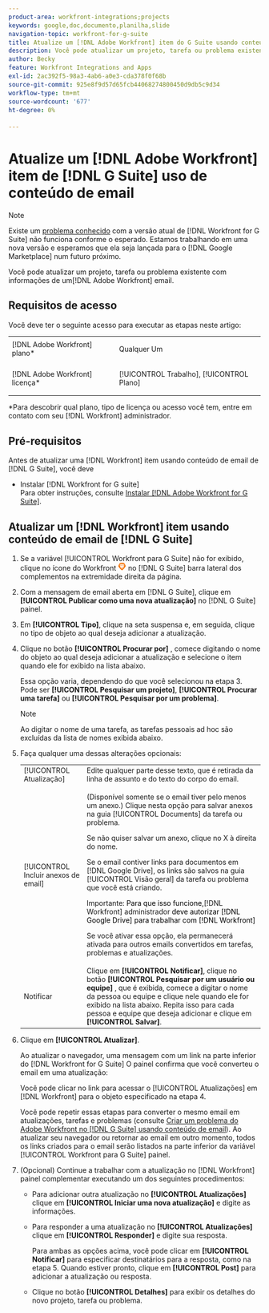```yaml
---
product-area: workfront-integrations;projects
keywords: google,doc,documento,planilha,slide
navigation-topic: workfront-for-g-suite
title: Atualize um [!DNL Adobe Workfront] item do G Suite usando conteúdo de email
description: Você pode atualizar um projeto, tarefa ou problema existente com informações de um email que não seja da Adobe Workfront.
author: Becky
feature: Workfront Integrations and Apps
exl-id: 2ac392f5-98a3-4ab6-a0e3-cda378f0f68b
source-git-commit: 925e8f9d57d65fcb44068274800450d9db5c9d34
workflow-type: tm+mt
source-wordcount: '677'
ht-degree: 0%

---
```


# Atualize um [!DNL Adobe Workfront] item de [!DNL G Suite] uso de conteúdo de email

>[!NOTE]
>
>Existe um [problema conhecido](https://experienceleague.adobe.com/docs/workfront-known-issues/issues/new-workfront-experience/wf-current/wf-integrations-error-when-opening-wf-for-gsuite.html?lang=en) com a versão atual de [!DNL Workfront for G Suite] não funciona conforme o esperado. Estamos trabalhando em uma nova versão e esperamos que ela seja lançada para o [!DNL Google Marketplace] num futuro próximo.

Você pode atualizar um projeto, tarefa ou problema existente com informações de um[!DNL Adobe Workfront] email.

## Requisitos de acesso

Você deve ter o seguinte acesso para executar as etapas neste artigo:

<table style="table-layout:auto"> 
 <col> 
 <col> 
 <tbody> 
  <tr> 
   <td role="rowheader">[!DNL Adobe Workfront] plano*</td> 
   <td> <p>Qualquer Um</p> </td> 
  </tr> 
  <tr> 
   <td role="rowheader">[!DNL Adobe Workfront] licença*</td> 
   <td> <p>[!UICONTROL Trabalho], [!UICONTROL Plano]</p> </td> 
  </tr> 
 </tbody> 
</table>

&#42;Para descobrir qual plano, tipo de licença ou acesso você tem, entre em contato com seu [!DNL Workfront] administrador.

## Pré-requisitos

Antes de atualizar uma [!DNL Workfront] item usando conteúdo de email de [!DNL G Suite], você deve

* Instalar [!DNL Workfront for G suite]\
   Para obter instruções, consulte [Instalar [!DNL Adobe Workfront for G Suite]](../../workfront-integrations-and-apps/workfront-for-g-suite/install-workfront-for-gsuite.md).

## Atualizar um [!DNL Workfront] item usando conteúdo de email de [!DNL G Suite]

1. Se a variável [!UICONTROL Workfront para G Suite] não for exibido, clique no ícone do Workfront ![](assets/wf-lion-icon.png) no [!DNL G Suite] barra lateral dos complementos na extremidade direita da página.
1. Com a mensagem de email aberta em [!DNL G Suite], clique em **[!UICONTROL Publicar como uma nova atualização]** no [!DNL G Suite] painel.
1. Em **[!UICONTROL Tipo]**, clique na seta suspensa e, em seguida, clique no tipo de objeto ao qual deseja adicionar a atualização.
1. Clique no botão **[!UICONTROL Procurar por]** , comece digitando o nome do objeto ao qual deseja adicionar a atualização e selecione o item quando ele for exibido na lista abaixo.

   Essa opção varia, dependendo do que você selecionou na etapa 3. Pode ser **[!UICONTROL Pesquisar um projeto]**, **[!UICONTROL Procurar uma tarefa]** ou **[!UICONTROL Pesquisar por um problema]**.

   >[!NOTE]
   >
   >Ao digitar o nome de uma tarefa, as tarefas pessoais ad hoc são excluídas da lista de nomes exibida abaixo.

1. Faça qualquer uma dessas alterações opcionais:

   <table style="table-layout:auto"> 
    <col> 
    <col> 
    <tbody> 
     <tr> 
      <td role="rowheader">[!UICONTROL Atualização]</td> 
      <td>Edite qualquer parte desse texto, que é retirada da linha de assunto e do texto do corpo do email.</td> 
     </tr> 
     <tr data-mc-conditions=""> 
      <td role="rowheader">[!UICONTROL Incluir anexos de email]</td> 
      <td><p>(Disponível somente se o email tiver pelo menos um anexo.) Clique nesta opção para salvar anexos na guia [!UICONTROL Documents] da tarefa ou problema. </p><p>Se não quiser salvar um anexo, clique no X à direita do nome. </p><p>Se o email contiver links para documentos em [!DNL Google Drive], os links são salvos na guia [!UICONTROL Visão geral] da tarefa ou problema que você está criando. </p><p>Importante: <span style="color: #ff1493;"><span style="color: #000000;">Para que isso funcione,</span></span>[!DNL Workfront] administrador<span style="color: #ff1493;"><span style="color: #000000;"> deve autorizar [!DNL Google Drive] para trabalhar com [!DNL Workfront]</span></span></p>
      <p>Se você ativar essa opção, ela permanecerá ativada para outros emails convertidos em tarefas, problemas e atualizações.</p></td> 
     </tr> 
     <tr data-mc-conditions=""> 
      <td role="rowheader">Notificar</td> 
      <td>Clique em <strong>[!UICONTROL Notificar]</strong>, clique no botão <strong>[!UICONTROL Pesquisar por um usuário ou equipe]</strong> , que é exibida, comece a digitar o nome da pessoa ou equipe e clique nele quando ele for exibido na lista abaixo. Repita isso para cada pessoa e equipe que deseja adicionar e clique em <strong>[!UICONTROL Salvar]</strong>.</td> 
     </tr> 
    </tbody> 
   </table>

1. Clique em **[!UICONTROL Atualizar]**.

   Ao atualizar o navegador, uma mensagem com um link na parte inferior do [!DNL Workfront for G Suite] O painel confirma que você converteu o email em uma atualização:

   Você pode clicar no link para acessar o [!UICONTROL Atualizações] em [!DNL Workfront] para o objeto especificado na etapa 4.

   Você pode repetir essas etapas para converter o mesmo email em atualizações, tarefas e problemas (consulte [Criar um problema do Adobe Workfront no [!DNL G Suite] usando conteúdo de email](../../workfront-integrations-and-apps/workfront-for-g-suite/create-wf-issue-in-g-suite-using-email-content.md)). Ao atualizar seu navegador ou retornar ao email em outro momento, todos os links criados para o email serão listados na parte inferior da variável [!UICONTROL Workfront para G Suite] painel.

1. (Opcional) Continue a trabalhar com a atualização no [!DNL Workfront] painel complementar executando um dos seguintes procedimentos:

   * Para adicionar outra atualização no **[!UICONTROL Atualizações]** clique em **[!UICONTROL Iniciar uma nova atualização]** e digite as informações.

   * Para responder a uma atualização no **[!UICONTROL Atualizações]** clique em **[!UICONTROL Responder]** e digite sua resposta.

      Para ambas as opções acima, você pode clicar em **[!UICONTROL Notificar]** para especificar destinatários para a resposta, como na etapa 5. Quando estiver pronto, clique em **[!UICONTROL Post]** para adicionar a atualização ou resposta.

   * Clique no botão **[!UICONTROL Detalhes]** para exibir os detalhes do novo projeto, tarefa ou problema.
